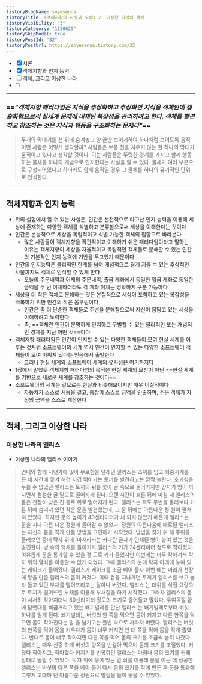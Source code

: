 ```yaml
---
tistoryBlogName: soyesenna
tistoryTitle: (객체지향의 사실과 오해) 2. 이상한 나라의 객체
tistoryVisibility: "3"
tistoryCategory: "1150629"
tistorySkipModal: true
tistoryPostId: "32"
tistoryPostUrl: https://soyesenna.tistory.com/32
---
```


- [x] 서론
- [x] 객체지향과 인지 능력
- [ ] 객체, 그리고 이상한 나라
- [ ] 

--- 
### *=="객체지향 패러다임은 지식을 추상화하고 추상화한 지식을 객체안에 캡슐화함으로써 실세계 문제에 내재된 복잡성을 관리하려고 한다. 객체를 발견하고 창조하는 것은 지식과 행동을 구조화하는 문제다"==*


> 두개의 막대기를 천 뒤에 숨겨놓고 양 끝만 보이게하여 하나처럼 보이도록 움직이면 사람은 어떻게 생각할까?
> 사람들은 보통 천을 치우지 않는 한 하나의 막대가 움직이고 있다고 생각할 것이다.
> 이는 사람들은 뚜렷한 경계를 가지고 함께 행동하는 물체를 하나의 개념으로 인지한다는 사실을 알 수 있다.
> 물체가 여러 부분으로 구성되어있다고 하더라도 함께 움직일 경우 그 물체를 하나의 유기적인 단위로 인식한다.

--- 
## 객체지향과 인지 능력

- 위의 실험에서 알 수 있는 사실은, 인간은 선천적으로 타고난 인지 능력을 이용해 세상에 존재하는 다양한 객체를 식별하고 분류함으로써 세상을 이해한다는 것이다
- 인간은 본능적으로 세상을 독립적이고 식별 가능한 객체의 집합으로 바라본다
	- 많은 사람들이 객체지향을 직관적이고 이해하기 쉬운 패러다임이라고 말하는 이유는 객체지향이 세상을 자율적이고 독립적인 객체들로 분해할 수 있는 인간의 기본적인 인지 능력에 기반을 두고있기 때문이다
- 인간의 인지능력은 물리적인 한계를 넘어 개념적으로 경계 지을 수 있는 추상적인 사물까지도 객체로 인식할 수 있게 한다
	- 오늘의 주문내역과 어제의 주문내역, 출금 계좌에서 동일한 입금 계좌로 동일한 금액을 두 번 이체하더라도 각 계좌 이체는 명확하게 구분 가능하다
- 세상을 더 작은 객체로 분해하는 것은 본질적으로 세상이 포함하고 있는 복잡성을 극복하기 위한 인간의 작은 몸부림이다
	- 인간은 좀 더 단순한 객체들로 주변을 분해함으로써 자신이 몸담고 있는 세상을 이해하려고 노력한다
	- 즉, ==객체란 인간이 분명하게 인지하고 구별할 수 있는 물리적인 또는 개념적인 경계를 지닌 어떤 것==이다
- 객체지향 패러다임은 인간이 인지할 수 있는 다양한 객체들이 모여 현실 세계를 이루는 것처럼 소프트웨어의 세계 역시 인간이 인지할 수 있는 다양한 소프트웨어 객체들이 모여 이뤄져 있다는 믿음에서 출발한다
	- 그러나 현실 세계와 소프트웨어 세계의 유사성은 여기까지다
- 1장에서 말했듯 객체지향 패러다임의 목적은 현실 세계의 모방이 아닌 ==현실 세계를 기반으로 새로운 새계를 창조하는 것이다==
- 소프트웨어의 세계는 겉으로는 현실과 비슷해보이지만 매우 이질적이다
	- 자동차가 스스로 시동을 걸고, 통장이 스스로 금액을 인출하며, 주문 객체가 자신의 금액을 스스로 계산한다

--- 
## 객체, 그리고 이상한 나라

### 이상한 나라의 엘리스

- 이상한 나라의 엘리스 이야기
>언니와 함께 시냇가에 앉아 무료함을 달래던 앨리스는 조끼를 입고 회중시계를 든 채 시간에 쫓겨 허겁 지겁 뛰어가는 토끼를 발견하고는 깜짝 놀란다. 호기심을 누를 수 없었던 앨리스는 토끼의 뒤를 쫓아 굴 속으로 들어가지만 갑자기 땅이 꺼지면서 컴컴한 굴 밑으로 떨어지게 된다. 오랜 시간이 흐른 뒤에 마침 내 앨리스의 몸은 천장이 낮은 긴 통로 위로 떨어지게 된다.
 앨리스는 복도 주변을 둘러보다 커튼 뒤에 숨겨져 있던 작은 문을 발견했는데, 그 문 뒤에는 아름다운 정 원이 펼쳐져 있었다. 하지만 문의 높이가 40센티미터가 채 되지 않았기 때문에 앨리스는 문을 지나 아름 다운 정원에 들어갈 수 없었다.
 정원의 아름다움에 매료된 앨리스는 자신의 몸을 작게 만들 방법을 고민하기 시작했다. 방법을 찾기 위 해 주위를 둘러보던 중에 탁자 위에 '마셔라라는 커다란 글자가 인쇄된 병이 놓여 있는 것을 발견한다.
 병 속의 액체를 들이키자 앨리스의 키가 24센티미터 정도로 작아졌다. 여유롭게 문을 통과할 수 있을 정 도로 키가 줄었지만 이번에는 너무 작아져서 탁자 위의 열쇠를 이용할 수 없게 되었다.
 그때 앨리스의 눈에 탁자 아래에 놓여 있는 케이크가 들어왔다. 앨리스가 케이크를 조금 베어 물자 이번 에는 머리가 천장에 닿을 만큼 앨리스의 몸이 커졌다.
 이때 곁을 지나가던 토끼가 앨리스를 보고 놀라 들고 있던 부채를 떨어뜨리고는 달아나 버렸다. 앨리스 는 더위를 식힐 요량으로 토끼가 떨어뜨린 부채를 이용해 부채질을 하기 시작했다. 그러자 앨리스의 몸이 서서히 작아지더니 60센티미터 정도의 크기로 줄어들고 말았다. 우여곡절 끝에 담뱃대를 뻐끔거리고 있는 쐐기벌레를 만난 앨리스 는 쐐기벌레로부터 버섯 하나를 얻게 된다. 쐐기벌레는 버섯의 한 쪽을 먹으면 몸이 커지고 다른 한쪽을 먹으면 몸이 작아진다는 말 을 남기고는 풀밭 속으로 사라져 버렸다.
 앨리스는 버섯의 한쪽을 먹어 몸을 키우다가 몸이 너무 커지면 반 대 쪽을 먹어 몸을 작게 줄였다. 반대로 몸이 너무 작아지면 다른 쪽을 먹어 몸의 크기를 조금씩 늘려 나갔다. 앨리스는 매우 신중 하게 버섯의 양쪽을 번갈아 먹으며 몸의 크기를 조절했다.
 커졌다 작아지고, 작아졌다 커지기를 반복하던 앨리스는 마침내 몸의 크기를 원래 상태로 돌릴 수 있었다. 탁자 위에 놓여 있는 열 쇠를 이용해 문을 여는 데 성공한 앨리스는 버섯의 다른 쪽을 베어 물어 다시 몸의 크기를 작게 만든 후 문을 통과해 그렇게 고대하 던 아름다운 정원으로 발길을 들여 놓을 수 있었다.